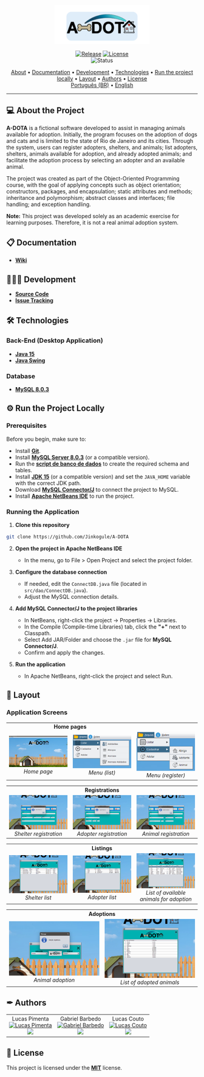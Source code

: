 <div align="center">
<img style="" src="https://github.com/Jinkogule/A-DOTA/blob/main/src/img/logo_readme.png" width="250px;" alt=""/>
<br>

[![Release](https://img.shields.io/github/v/release/Jinkogule/A-DOTA?style=for-the-badge)](https://github.com/Jinkogule/BandejApp/releases)
[![License](https://img.shields.io/github/license/Jinkogule/A-DOTA?style=for-the-badge)](LICENSE)<br>
![Status](https://img.shields.io/badge/STATUS-COMPLETED-brightgreen?style=for-the-badge)
</div>

<p align="center">
  <a href="#-about-the-project">About</a> •
  <a href="#-documentation">Documentation</a> •
  <a href="#-development">Development</a> •
  <a href="#-technologies">Technologies</a> •
  <a href="#-run-the-project-locally">Run the project locally</a> •
  <a href="#-layout">Layout</a> •
  <a href="#-authors">Authors</a> •
  <a href="#-license">License</a>
  <br>
  <a href="./README.pt-BR.md">Português (BR)</a> •
  <a href="./README.md">English</a>
</p>

---

## 💻 About the Project

**A-DOTA** is a fictional software developed to assist in managing animals available for adoption. Initially, the program focuses on the adoption of dogs and cats and is limited to the state of Rio de Janeiro and its cities. Through the system, users can register adopters, shelters, and animals; list adopters, shelters, animals available for adoption, and already adopted animals; and facilitate the adoption process by selecting an adopter and an available animal.

The project was created as part of the Object-Oriented Programming course, with the goal of applying concepts such as object orientation; constructors, packages, and encapsulation; static attributes and methods; inheritance and polymorphism; abstract classes and interfaces; file handling; and exception handling.

**Note:** This project was developed solely as an academic exercise for learning purposes. Therefore, it is not a real animal adoption system.

## 📋 Documentation

-   **[Wiki](https://github.com/Jinkogule/A-DOTA/wiki)**

## 🧑🏻‍💻 Development

-   **[Source Code](https://github.com/Jinkogule/A-DOTA)**
-   **[Issue Tracking](https://github.com/Jinkogule/A-DOTA/issues)**

## 🛠 Technologies

### **Back-End (Desktop Application)**  

-   **[Java 15](https://www.oracle.com/br/java/technologies/downloads/#java15)**  
-   **[Java Swing](https://docs.oracle.com/javase/tutorial/uiswing/)**    

### **Database**

-   **[MySQL 8.0.3](https://www.mysql.com/)**

## ⚙ Run the Project Locally  

### **Prerequisites**  

Before you begin, make sure to: 

- Install **[Git](https://git-scm.com/)**.  
- Install **[MySQL Server 8.0.3](https://dev.mysql.com/downloads/mysql/)** (or a compatible version).
- Run the **[script de banco de dados](https://github.com/Jinkogule/A-DOTA/blob/main/A_DOTA.sql)** to create the required schema and tables.   
- Install **[JDK 15](https://www.oracle.com/br/java/technologies/downloads/#java15)** (or a compatible version) and set the `JAVA_HOME` variable with the correct JDK path.
- Download **[MySQL Connector/J](https://dev.mysql.com/downloads/connector/j/)** to connect the project to MySQL.  
- Install **[Apache NetBeans IDE](https://netbeans.apache.org/front/main/index.html)** to run the project.

### **Running the Application**  

1. **Clone this repository**
```bash
git clone https://github.com/Jinkogule/A-DOTA    
```

2. **Open the project in Apache NetBeans IDE**  
   - In the menu, go to File > Open Project and select the project folder.

3. **Configure the database connection**  
   - If needed, edit the `ConnectDB.java` file (located in `src/dao/ConnectDB.java`).  
   - Adjust the MySQL connection details.

4. **Add MySQL Connector/J to the project libraries**  
   - In NetBeans, right-click the project → Properties → Libraries.  
   - In the Compile (Compile-time Libraries) tab, click the **"+"** next to Classpath.
   - Select Add JAR/Folder and choose the `.jar` file for **MySQL Connector/J**.
   - Confirm and apply the changes.  

5. **Run the application**  
   - In Apache NetBeans, right-click the project and select Run.  

## 🎨 Layout

### Application Screens

<table align="center" width="100%">
  <tr>
    <td align="center" colspan="2"><strong>Home pages</strong></td>
  </tr>
  <tr>
    <td align="center" width="33%">
      <img src="/src/img/screenshots/pagina_inicial.png" alt="Home page" title="Home page" width="100%">
      <br>
      <em>Home page</em>
    </td>
    <td align="center" width="33%">
      <img src="/src/img/screenshots/menu.png" alt="Menu (list)" title="Menu (list)" width="100%">
      <br>
      <em>Menu (list)</em>
    </td>
    <td align="center" width="33%">
      <img src="/src/img/screenshots/menu_2.png" alt="Menu (register)" title="Menu (register)" width="100%">
      <br>
      <em>Menu (register)</em>
    </td>
  </tr>
</table>

<table align="center" width="100%">
  <tr>
    <td align="center" colspan="3"><strong>Registrations</strong></td>
  </tr>
  <tr>
    <td align="center" width="33%">
      <img src="/src/img/screenshots/cadastro_de_abrigo.png" alt="Shelter registration" title="Shelter registration" width="100%">
      <br>
      <em>Shelter registration</em>
    </td>
    <td align="center" width="33%">
      <img src="/src/img/screenshots/cadastro_de_adotante.png" alt="Adopter registration" title="Adopter registration" width="100%">
      <br>
      <em>Adopter registration</em>
    </td>
    <td align="center" width="33%">
      <img src="/src/img/screenshots/cadastro_de_animal.png" alt="Animal registration" title="Animal registration" width="100%">
      <br>
      <em>Animal registration</em>
    </td>
  </tr>
</table>

<table align="center" width="100%">
  <tr>
    <td align="center" colspan="3"><strong>Listings</strong></td>
  </tr>
  <tr>
    <td align="center" width="33%">
      <img src="/src/img/screenshots/lista_de_abrigos.png" alt="Shelter list" title="Shelter list" width="100%">
      <br>
      <em>Shelter list</em>
    </td>
    <td align="center" width="33%">
      <img src="/src/img/screenshots/lista_de_adotantes.png" alt="Adopter list" title="Adopter list" width="100%">
      <br>
      <em>Adopter list</em>
    </td>
    <td align="center" width="33%">
      <img src="/src/img/screenshots/lista_de_animais.png" alt="List of available animals for adoption" title="List of available animals for adoption" width="100%">
      <br>
      <em>List of available animals for adoption</em>
    </td>
  </tr>
</table>

<table align="center" width="100%">
  <tr>
    <td align="center" colspan="2"><strong>Adoptions</strong></td>
  </tr>
  <tr>
    <td align="center" width="50%">
      <img src="/src/img/screenshots/adocao_de_animal.png" alt="Animal adoption" title="Animal adoption" width="100%">
      <br>
      <em>Animal adoption</em>
    </td>
    <td align="center" width="50%">
      <img src="/src/img/screenshots/lista_de_animais_adotados.png" alt="List of adopted animals" title="List of adopted animals" width="100%">
      <br>
      <em>List of adopted animals</em>
    </td>
  </tr>
</table>

## ✒ Authors

<table>
  <tr>
    <td align="center">
      Lucas Pimenta
      <br>
      <a href="https://github.com/Jinkogule">
        <img src="https://avatars.githubusercontent.com/u/52849575?v=4" width="100px;" alt="Lucas Pimenta"/>
      </a>
      <br>
      <a href="https://github.com/Jinkogule">
        <img src="https://img.shields.io/badge/-Github-black?style=flat-square&logo=Github&logoColor=white">
      </a>
    </td>
    <td align="center">
      Gabriel Barbedo
      <br>
      <a href="https://github.com/Bolaks">
        <img src="https://avatars.githubusercontent.com/u/72170455?v=4" width="100px;" alt="Gabriel Barbedo"/>
      </a>
      <br>
      <a href="https://github.com/Bolaks">
        <img src="https://img.shields.io/badge/-Github-black?style=flat-square&logo=Github&logoColor=white">
      </a>
    </td>
    <td align="center">
      Lucas Couto
      <br>
      <a href="https://github.com/LucasCouto22">
        <img src="https://avatars.githubusercontent.com/u/62523407?v=4" width="100px;" alt="Lucas Couto"/>
      </a>
      <br>
      <a href="https://github.com/LucasCouto22">
        <img src="https://img.shields.io/badge/-Github-black?style=flat-square&logo=Github&logoColor=white">
      </a>
    </td>
  </tr>
</table>

## 📝 License

This project is licensed under the **[MIT](./LICENSE)** license.